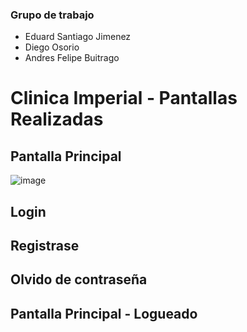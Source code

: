 ### Grupo de trabajo

- Eduard Santiago Jimenez
- Diego Osorio
- Andres Felipe Buitrago

# Clinica Imperial - Pantallas Realizadas

## Pantalla Principal
![image](https://user-images.githubusercontent.com/118573715/202831357-ea051215-1859-4f66-9244-09872d41eec0.png)


## Login



## Registrase


## Olvido de contraseña


## Pantalla Principal - Logueado
